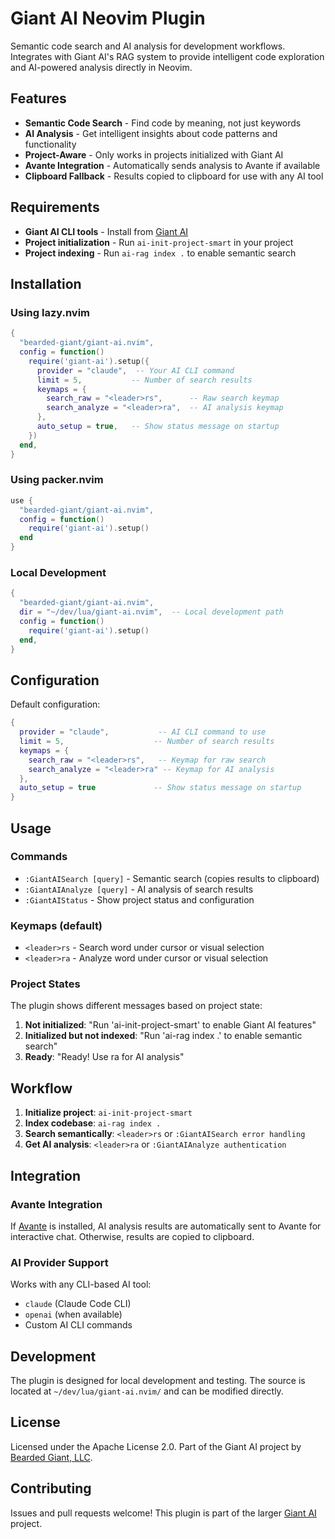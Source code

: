 # Giant AI Neovim Plugin

Semantic code search and AI analysis for development workflows. Integrates with Giant AI's RAG system to provide intelligent code exploration and AI-powered analysis directly in Neovim.

## Features

- **Semantic Code Search** - Find code by meaning, not just keywords
- **AI Analysis** - Get intelligent insights about code patterns and functionality  
- **Project-Aware** - Only works in projects initialized with Giant AI
- **Avante Integration** - Automatically sends analysis to Avante if available
- **Clipboard Fallback** - Results copied to clipboard for use with any AI tool

## Requirements

- **Giant AI CLI tools** - Install from [Giant AI](https://github.com/bearded-giant/giant-ai)
- **Project initialization** - Run `ai-init-project-smart` in your project
- **Project indexing** - Run `ai-rag index .` to enable semantic search

## Installation

### Using lazy.nvim

```lua
{
  "bearded-giant/giant-ai.nvim",
  config = function()
    require('giant-ai').setup({
      provider = "claude",  -- Your AI CLI command
      limit = 5,           -- Number of search results
      keymaps = {
        search_raw = "<leader>rs",      -- Raw search keymap
        search_analyze = "<leader>ra",  -- AI analysis keymap
      },
      auto_setup = true,   -- Show status message on startup
    })
  end,
}
```

### Using packer.nvim

```lua
use {
  "bearded-giant/giant-ai.nvim",
  config = function()
    require('giant-ai').setup()
  end
}
```

### Local Development

```lua
{
  "bearded-giant/giant-ai.nvim",
  dir = "~/dev/lua/giant-ai.nvim",  -- Local development path
  config = function()
    require('giant-ai').setup()
  end,
}
```

## Configuration

Default configuration:

```lua
{
  provider = "claude",           -- AI CLI command to use
  limit = 5,                    -- Number of search results
  keymaps = {
    search_raw = "<leader>rs",   -- Keymap for raw search
    search_analyze = "<leader>ra" -- Keymap for AI analysis
  },
  auto_setup = true             -- Show status message on startup
}
```

## Usage

### Commands

- `:GiantAISearch [query]` - Semantic search (copies results to clipboard)
- `:GiantAIAnalyze [query]` - AI analysis of search results
- `:GiantAIStatus` - Show project status and configuration

### Keymaps (default)

- `<leader>rs` - Search word under cursor or visual selection
- `<leader>ra` - Analyze word under cursor or visual selection

### Project States

The plugin shows different messages based on project state:

1. **Not initialized**: "Run 'ai-init-project-smart' to enable Giant AI features"
2. **Initialized but not indexed**: "Run 'ai-rag index .' to enable semantic search"  
3. **Ready**: "Ready! Use <leader>ra for AI analysis"

## Workflow

1. **Initialize project**: `ai-init-project-smart`
2. **Index codebase**: `ai-rag index .`
3. **Search semantically**: `<leader>rs` or `:GiantAISearch error handling`
4. **Get AI analysis**: `<leader>ra` or `:GiantAIAnalyze authentication`

## Integration

### Avante Integration

If [Avante](https://github.com/yetone/avante.nvim) is installed, AI analysis results are automatically sent to Avante for interactive chat. Otherwise, results are copied to clipboard.

### AI Provider Support

Works with any CLI-based AI tool:
- `claude` (Claude Code CLI)
- `openai` (when available)
- Custom AI CLI commands

## Development

The plugin is designed for local development and testing. The source is located at `~/dev/lua/giant-ai.nvim/` and can be modified directly.

## License

Licensed under the Apache License 2.0. Part of the Giant AI project by [Bearded Giant, LLC](https://beardedgiant.com).

## Contributing

Issues and pull requests welcome! This plugin is part of the larger [Giant AI](https://github.com/bearded-giant/giant-ai) project.